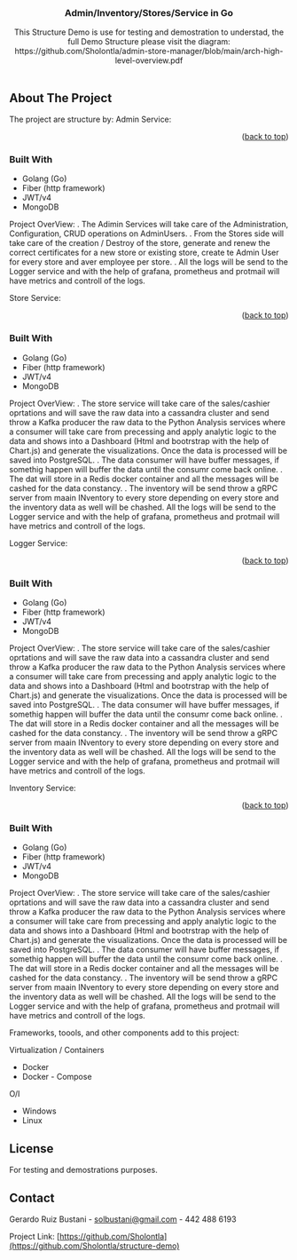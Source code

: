 <div id="top"></div>

<!-- Structure Demo Spring -->
<br />
<div align="center">
  <a href="https://github.com/Sholontla">
  </a>

<h3 align="center">Admin/Inventory/Stores/Service in Go</h3>

  <p align="center">
   This Structure Demo is use for testing and demostration to understad, the full Demo Structure please visit the diagram: https://github.com/Sholontla/admin-store-manager/blob/main/arch-high-level-overview.pdf
    <br />
    <br />
  </p>
</div>

<!-- ABOUT THE PROJECT -->

## About The Project

The project are structure by:
Admin Service:

  <p align="right">(<a href="#top">back to top</a>)</p>

### Built With

- Golang (Go)
- Fiber (http framework)
- JWT/v4
- MongoDB

Project OverView:
. The Adimin Services will take care of the Administration, Configuration, CRUD operations on AdminUsers.
. From the Stores side will take care of the creation / Destroy of the store, generate and renew the correct certificates for a new store or existing store, create te Admin User for every store and aver employee per store.
. All the logs will be send to the Logger service and with the help of grafana, prometheus and protmail will have metrics and controll of the logs.

Store Service:

  <p align="right">(<a href="#top">back to top</a>)</p>

### Built With

- Golang (Go)
- Fiber (http framework)
- JWT/v4
- MongoDB

Project OverView:
. The store service will take care of the sales/cashier oprtations and will save the raw data into a cassandra cluster and send throw a Kafka producer the raw data to the Python Analysis services where a consumer will take care from precessing and apply analytic logic to the data and shows into a Dashboard (Html and bootrstrap with the help of Chart.js) and generate the visualizations.
Once the data is processed will be saved into PostgreSQL.
. The data consumer will have buffer messages, if somethig happen will buffer the data until the consumr come back online.
. The dat will store in a Redis docker container and all the messages will be cashed for the data constancy.
. The inventory will be send throw a gRPC server from maain INventory to every store depending on every store and the inventory data as well will be chashed.
All the logs will be send to the Logger service and with the help of grafana, prometheus and protmail will have metrics and controll of the logs.

Logger Service:

  <p align="right">(<a href="#top">back to top</a>)</p>

### Built With

- Golang (Go)
- Fiber (http framework)
- JWT/v4
- MongoDB

Project OverView:
. The store service will take care of the sales/cashier oprtations and will save the raw data into a cassandra cluster and send throw a Kafka producer the raw data to the Python Analysis services where a consumer will take care from precessing and apply analytic logic to the data and shows into a Dashboard (Html and bootrstrap with the help of Chart.js) and generate the visualizations.
Once the data is processed will be saved into PostgreSQL.
. The data consumer will have buffer messages, if somethig happen will buffer the data until the consumr come back online.
. The dat will store in a Redis docker container and all the messages will be cashed for the data constancy.
. The inventory will be send throw a gRPC server from maain INventory to every store depending on every store and the inventory data as well will be chashed.
All the logs will be send to the Logger service and with the help of grafana, prometheus and protmail will have metrics and controll of the logs.

Inventory Service:

  <p align="right">(<a href="#top">back to top</a>)</p>

### Built With

- Golang (Go)
- Fiber (http framework)
- JWT/v4
- MongoDB

Project OverView:
. The store service will take care of the sales/cashier oprtations and will save the raw data into a cassandra cluster and send throw a Kafka producer the raw data to the Python Analysis services where a consumer will take care from precessing and apply analytic logic to the data and shows into a Dashboard (Html and bootrstrap with the help of Chart.js) and generate the visualizations.
Once the data is processed will be saved into PostgreSQL.
. The data consumer will have buffer messages, if somethig happen will buffer the data until the consumr come back online.
. The dat will store in a Redis docker container and all the messages will be cashed for the data constancy.
. The inventory will be send throw a gRPC server from maain INventory to every store depending on every store and the inventory data as well will be chashed.
All the logs will be send to the Logger service and with the help of grafana, prometheus and protmail will have metrics and controll of the logs.

Frameworks, toools, and other components add to this project:

Virtualization / Containers

- Docker
- Docker - Compose

O/I

- Windows
- Linux

## License

For testing and demostrations purposes.

<!-- CONTACT -->

## Contact

Gerardo Ruiz Bustani - solbustani@gmail.com - 442 488 6193

Project Link: [https://github.com/Sholontla](https://github.com/Sholontla/structure-demo)
